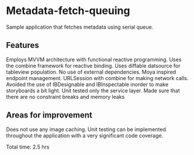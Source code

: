 # Metadata-fetch-queuing
Sample application that fetches metadata using serial queue.

## Features

Employs MVVM architecture with functional reactive programming.
Uses the combine framework for reactive binding.
Uses diffable datsource for tableview population.
No use of external dependencies.
Moya inspired endpoint management.
URLSession with combine for making network calls.
Avoided the use of IBDesignable and IBInspectable inorder to make storyboards a bit light.
Unit tested only the service layer.
Made sure that there are no constraint breaks and memory leaks

## Areas for improvement

Does not use any image caching. 
Unit testing can be implemented throughout the application with a very significant code coverage.

Total time: 2.5 hrs
